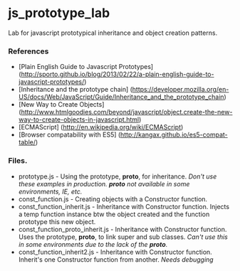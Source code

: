 js_prototype_lab
================

Lab for javascript prototypical inheritance and object creation patterns.

### References
  * [Plain English Guide to Javascript Prototypes] (http://sporto.github.io/blog/2013/02/22/a-plain-english-guide-to-javascript-prototypes/)
  * [Inheritance and the prototype chain] (https://developer.mozilla.org/en-US/docs/Web/JavaScript/Guide/Inheritance_and_the_prototype_chain)
  * [New Way to Create Objects] (http://www.htmlgoodies.com/beyond/javascript/object.create-the-new-way-to-create-objects-in-javascript.html)
  * [ECMAScript] (http://en.wikipedia.org/wiki/ECMAScript)
  * [Browser compatability with ES5] (http://kangax.github.io/es5-compat-table/)

### Files.
  * prototype.js - Using the prototype, __proto__, for inheritance.
   *Don't use these examples in production. __proto__ not available in some environments, IE, etc.*
  * const_function.js - Creating objects with a Constructor function. 
  * const_function_inherit.js - Inheritance with Constructor
    function. Injects a temp function instance btw the object created
    and the function prototype this new object.
  * const_function_proto_inherit.js - Inheritance with Constructor
    function. Uses the prototype, __proto__, to link super and sub
    classes. *Can't use this in some environments due to the lack of
    the __proto__.*
  * const_function_inherit2.js - Inheritance with Constructor
    function. Inherit's one Constructor function from another. *Needs debugging*
